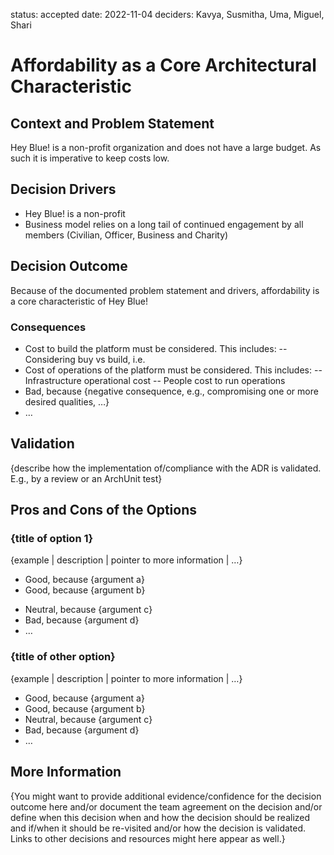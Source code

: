 status: accepted
date: 2022-11-04
deciders: Kavya, Susmitha, Uma, Miguel, Shari

# Affordability as a Core Architectural Characteristic

## Context and Problem Statement

Hey Blue! is a non-profit organization and does not have a large budget. As such it is imperative to keep costs low.

## Decision Drivers

- Hey Blue! is a non-profit
- Business model relies on a long tail of continued engagement by all members (Civilian, Officer, Business and Charity)

## Decision Outcome

Because of the documented problem statement and drivers, affordability is a core characteristic of Hey Blue!

### Consequences

- Cost to build the platform must be considered. This includes:
  -- Considering buy vs build, i.e.
- Cost of operations of the platform must be considered. This includes:
  -- Infrastructure operational cost
  -- People cost to run operations
- Bad, because {negative consequence, e.g., compromising one or more desired qualities, …}
- … <!-- numbers of consequences can vary -->

<!-- This is an optional element. Feel free to remove. -->

## Validation

{describe how the implementation of/compliance with the ADR is validated. E.g., by a review or an ArchUnit test}

<!-- This is an optional element. Feel free to remove. -->

## Pros and Cons of the Options

### {title of option 1}

<!-- This is an optional element. Feel free to remove. -->

{example | description | pointer to more information | …}

- Good, because {argument a}
- Good, because {argument b}
<!-- use "neutral" if the given argument weights neither for good nor bad -->
- Neutral, because {argument c}
- Bad, because {argument d}
- … <!-- numbers of pros and cons can vary -->

### {title of other option}

{example | description | pointer to more information | …}

- Good, because {argument a}
- Good, because {argument b}
- Neutral, because {argument c}
- Bad, because {argument d}
- …

<!-- This is an optional element. Feel free to remove. -->

## More Information

{You might want to provide additional evidence/confidence for the decision outcome here and/or
document the team agreement on the decision and/or
define when this decision when and how the decision should be realized and if/when it should be re-visited and/or
how the decision is validated.
Links to other decisions and resources might here appear as well.}
